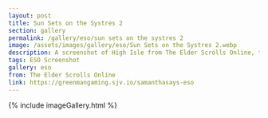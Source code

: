```yaml
---
layout: post
title: Sun Sets on the Systres 2
section: gallery
permalink: /gallery/eso/sun sets on the systres 2
image: /assets/images/gallery/eso/Sun Sets on the Systres 2.webp
description: A screenshot of High Isle from The Elder Scrolls Online, taken by Samantha Says.
tags: ESO Screenshot
gallery: eso
from: The Elder Scrolls Online
link: https://greenmangaming.sjv.io/samanthasays-eso
---
```

{% include imageGallery.html %}